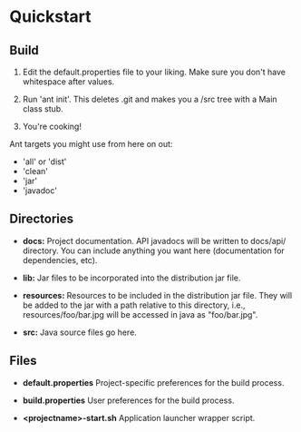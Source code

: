 Quickstart
==========

Build
-----

1.  Edit the default.properties file to your liking.  Make sure you don't have
    whitespace after values.

2.  Run 'ant init'.  This deletes .git and makes you a /src tree with a 
    Main class stub.

3.  You're cooking!

Ant targets you might use from here on out: 

+ 'all' or 'dist'
+ 'clean'
+ 'jar'
+ 'javadoc'

Directories
-----------
    
+ __docs:__ Project documentation. API javadocs will be written to docs/api/ 
  directory. You can include anything you want here (documentation for 
  dependencies, etc).  

+ __lib:__ Jar files to be incorporated into the distribution jar file.

+ __resources:__ Resources to be included in the distribution jar file.  They 
  will be added to the jar with a path relative to this directory, i.e., 
  resources/foo/bar.jpg will be accessed in java as "foo/bar.jpg".

+ __src:__ Java source files go here.

Files
-----

+ __default.properties__ Project-specific preferences for the build process.

+ __build.properties__ User preferences for the build process.

+ __&lt;projectname&gt;-start.sh__ Application launcher wrapper script.
